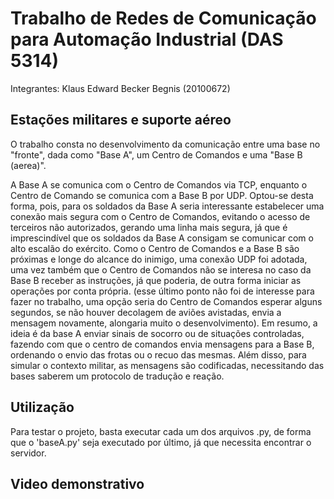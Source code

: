 # Trabalho de Redes de Comunicação para Automação Industrial (DAS 5314)

Integrantes: Klaus Edward Becker Begnis (20100672)

## Estações militares e suporte aéreo

O trabalho consta no desenvolvimento da comunicação entre uma base no "fronte", dada como "Base A", um Centro de Comandos e uma "Base B (aerea)".

A Base A se comunica com o Centro de Comandos via TCP, enquanto o Centro de Comando se comunica com a Base B por UDP. Optou-se desta forma, pois, para os soldados da Base A seria interessante estabelecer uma conexão mais segura com o Centro de Comandos, evitando o acesso de terceiros não autorizados, gerando uma linha mais segura, já que é imprescindível que os soldados da Base A consigam se comunicar com o alto escalão do exército. Como o Centro de Comandos e a Base B são próximas e longe do alcance do inimigo, uma conexão UDP foi adotada, uma vez também que o Centro de Comandos não se interesa no caso da Base B receber as instruções, já que poderia, de outra forma iniciar as operações por conta própria. (esse último ponto não foi de interesse para fazer no trabalho, uma opção seria do Centro de Comandos esperar alguns segundos, se não houver decolagem de aviões avistadas, envia a mensagem novamente, alongaria muito o desenvolvimento). Em resumo, a ideia é da base A enviar sinais de socorro ou de situações controladas, fazendo com que o centro de comandos envia mensagens para a Base B, ordenando o envio das frotas ou o recuo das mesmas. Além disso, para simular o contexto militar, as mensagens são codificadas, necessitando das bases saberem um protocolo de tradução e reação.

## Utilização

Para testar o projeto, basta executar cada um dos arquivos .py, de forma que o 'baseA.py' seja executado por último, já que necessita encontrar o servidor.

## Video demonstrativo

